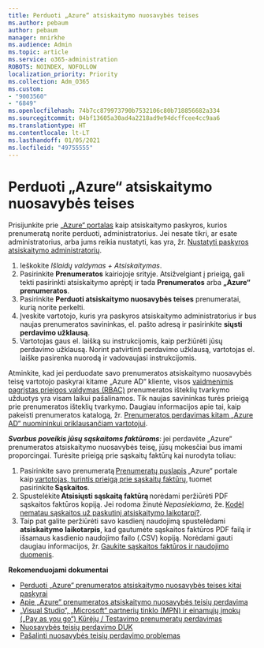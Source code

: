 ```yaml
---
title: Perduoti „Azure“ atsiskaitymo nuosavybės teises
ms.author: pebaum
author: pebaum
manager: mnirkhe
ms.audience: Admin
ms.topic: article
ms.service: o365-administration
ROBOTS: NOINDEX, NOFOLLOW
localization_priority: Priority
ms.collection: Adm_O365
ms.custom:
- "9003560"
- "6849"
ms.openlocfilehash: 74b7cc879973790b7532106c80b718856682a334
ms.sourcegitcommit: 04bf13605a30ad4a2218ad9e94dcffcee4cc9aa6
ms.translationtype: HT
ms.contentlocale: lt-LT
ms.lasthandoff: 01/05/2021
ms.locfileid: "49755555"
---
```

# <a name="transfer-azure-billing-ownership"></a>Perduoti „Azure“ atsiskaitymo nuosavybės teises

Prisijunkite prie [„Azure“ portalas](https://portal.azure.com/) kaip atsiskaitymo paskyros, kurios prenumeratą norite perduoti, administratorius. Jei nesate tikri, ar esate administratorius, arba jums reikia nustatyti, kas yra, žr. [Nustatyti paskyros atsiskaitymo administratorių](https://docs.microsoft.com/azure/cost-management-billing/understand/subscription-transfer#whoisaa).

1. Ieškokite _Išlaidų valdymas + Atsiskaitymas_.
1. Pasirinkite **Prenumeratos** kairiojoje srityje. Atsižvelgiant į prieigą, gali tekti pasirinkti atsiskaitymo aprėptį ir tada **Prenumeratos** arba **„Azure“ prenumeratos**.
1. Pasirinkite **Perduoti atsiskaitymo nuosavybės teises** prenumeratai, kurią norite perkelti.
1. Įveskite vartotojo, kuris yra paskyros atsiskaitymo administratorius ir bus naujas prenumeratos savininkas, el. pašto adresą ir pasirinkite **siųsti perdavimo užklausą**.
1. Vartotojas gaus el. laišką su instrukcijomis, kaip peržiūrėti jūsų perdavimo užklausą. Norint patvirtinti perdavimo užklausą, vartotojas el. laiške pasirenka nuorodą ir vadovaujasi instrukcijomis.

Atminkite, kad jei perduodate savo prenumeratos atsiskaitymo nuosavybės teisę vartotojo paskyrai kitame „Azure AD“ kliente, visos [vaidmenimis pagrįstas prieigos valdymas (RBAC)](https://docs.microsoft.com/azure/role-based-access-control/overview?WT.mc_id=Portal-Microsoft_Azure_Support) prenumeratos išteklių tvarkymo užduotys yra visam laikui pašalinamos. Tik naujas savininkas turės prieigą prie prenumeratos išteklių tvarkymo. Daugiau informacijos apie tai, kaip pakeisti prenumeratos katalogą, žr. [Prenumeratos perdavimas kitam „Azure AD“ nuomininkui priklausančiam vartotojui](https://docs.microsoft.com/azure/active-directory/managed-identities-azure-resources/known-issues?WT.mc_id=Portal-Microsoft_Azure_Support).

_**Svarbus poveikis jūsų sąskaitoms faktūroms**_: jei perdavėte „Azure“ prenumeratos atsiskaitymo nuosavybės teisę, jūsų mokesčiai bus imami proporcingai. Turėsite prieigą prie sąskaitų faktūrų kai nurodyta toliau:  

1. Pasirinkite savo prenumeratą [Prenumeratų puslapis](https://portal.azure.com/#blade/Microsoft_Azure_Billing/SubscriptionsBlade) „Azure“ portale kaip [vartotojas, turintis prieigą prie sąskaitų faktūrų](https://docs.microsoft.com/azure/cost-management-billing/manage/manage-billing-access?WT.mc_id=Portal-Microsoft_Azure_Support), tuomet pasirinkite **Sąskaitos**.
1. Spustelėkite **Atsisiųsti sąskaitą faktūrą** norėdami peržiūrėti PDF sąskaitos faktūros kopiją. Jei rodoma žinutė _Nepasiekiama_, že. [Kodėl nematau sąskaitos už paskutinį atsiskaitymo laikotarpį?](https://docs.microsoft.com/azure/cost-management-billing/manage/download-azure-invoice-daily-usage-date?WT.mc_id=Portal-Microsoft_Azure_Support#noinvoice).
1. Taip pat galite peržiūrėti savo kasdienį naudojimą spustelėdami **atsiskaitymo laikotarpis**, kad gautumėte sąskaitos faktūros PDF failą ir išsamaus kasdienio naudojimo failo (.CSV) kopiją. Norėdami gauti daugiau informacijos, žr. [Gaukite sąskaitos faktūros ir naudojimo duomenis](https://docs.microsoft.com/azure/cost-management-billing/manage/download-azure-invoice-daily-usage-date?WT.mc_id=Portal-Microsoft_Azure_Support).

**Rekomenduojami dokumentai**

- [Perduoti „Azure“ prenumeratos atsiskaitymo nuosavybės teises kitai paskyrai](https://docs.microsoft.com/azure/cost-management-billing/manage/billing-subscription-transfer)
- [Apie „Azure“ prenumeratos atsiskaitymo nuosavybės teisių perdavimą](https://docs.microsoft.com//azure/cost-management-billing/understand/subscription-transfer)
- [„Visual Studio“, „Microsoft“ partnerių tinklo (MPN) ir einamųjų įmokų („Pay as you go“) Kūrėjų / Testavimo prenumeratų perdavimas](https://docs.microsoft.com/azure/billing/billing-subscription-transfer?WT.mc_id=Portal-Microsoft_Azure_Support#transferring-visual-studio-microsoft-partner-network-mpn-and-pay-as-you-go-devtest-subscriptions)
- [Nuosavybės teisių perdavimo DUK](https://docs.microsoft.com/azure/billing/billing-subscription-transfer?WT.mc_id=Portal-Microsoft_Azure_Support#frequently-asked-questions-faq-for-senders)
- [Pašalinti nuosavybės teisių perdavimo problemas](https://docs.microsoft.com/azure/billing/billing-subscription-transfer?WT.mc_id=Portal-Microsoft_Azure_Support#troubleshooting)

